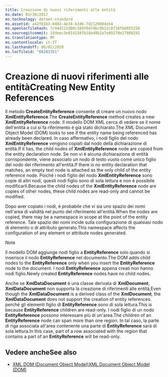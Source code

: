 ```yaml
---
title: Creazione di nuovi riferimenti alle entità
ms.date: 03/30/2017
ms.technology: dotnet-standard
ms.assetid: a42f81b3-0403-4e34-b346-7d2129804e54
ms.openlocfilehash: 7c94d121d00c169f0d74bc9b12c8710fb6055250
ms.sourcegitcommit: 33deec3e814238fb18a49b2a7e89278e27888291
ms.translationtype: MT
ms.contentlocale: it-IT
ms.lasthandoff: 06/02/2020
ms.locfileid: "84283351"
---
```

# <a name="creating-new-entity-references"></a><span data-ttu-id="2928f-102">Creazione di nuovi riferimenti alle entità</span><span class="sxs-lookup"><span data-stu-id="2928f-102">Creating New Entity References</span></span>
<span data-ttu-id="2928f-103">Il metodo **CreateEntityReference** consente di creare un nuovo nodo **XmlEntityReference**.</span><span class="sxs-lookup"><span data-stu-id="2928f-103">The **CreateEntityReference** method creates a new **XmlEntityReference** node.</span></span> <span data-ttu-id="2928f-104">Il modello DOM XML cerca di vedere se il nome dell'entità a cui si fa riferimento è già stato dichiarato.</span><span class="sxs-lookup"><span data-stu-id="2928f-104">The XML Document Object Model (DOM) looks to see if the entity name being referenced has already been declared.</span></span> <span data-ttu-id="2928f-105">In caso affermativo, i nodi figlio del nodo **XmlEntityReference** vengono copiati dal nodo della dichiarazione di entità.</span><span class="sxs-lookup"><span data-stu-id="2928f-105">If it has, the child nodes of **XmlEntityReference** node are copied from the entity declaration node.</span></span> <span data-ttu-id="2928f-106">Se non vi è alcuna dichiarazione di entità corrispondente, viene associato un nodo di testo vuoto come unico figlio del nodo del riferimento all'entità.</span><span class="sxs-lookup"><span data-stu-id="2928f-106">If there is no entity declaration that matches, an empty text node is attached as the only child of the entity reference node.</span></span> <span data-ttu-id="2928f-107">Poiché i nodi figlio del nodo **XmlEntityReference** sono copie di altri nodi, questi nodi figlio sono di sola lettura e non è possibile modificarli.</span><span class="sxs-lookup"><span data-stu-id="2928f-107">Because the child nodes of the **XmlEntityReference** node are copies of other nodes, these child nodes are read-only and cannot be modified.</span></span>  
  
 <span data-ttu-id="2928f-108">Dopo aver copiato i nodi, è probabile che vi sia uno spazio dei nomi nell'area di validità nel punto del riferimento all'entità.</span><span class="sxs-lookup"><span data-stu-id="2928f-108">When the nodes are copied, there may be a namespace in scope at the point of the entity reference.</span></span> <span data-ttu-id="2928f-109">Tale spazio dei nomi incide sulla configurazione di qualsiasi nodo di elemento o di attributo generato.</span><span class="sxs-lookup"><span data-stu-id="2928f-109">This namespace affects the configuration of any element or attribute nodes generated.</span></span>  
  
> [!NOTE]
> <span data-ttu-id="2928f-110">Il modello DOM aggiunge nodi figlio a **EntityReference** solo quando si inserisce il nodo **EntityReference** nel documento.</span><span class="sxs-lookup"><span data-stu-id="2928f-110">The DOM adds child nodes to the **EntityReference** only when you insert the **EntityReference** node to the document.</span></span> <span data-ttu-id="2928f-111">I nodi **EntityReference** appena creati non hanno nodi figlio.</span><span class="sxs-lookup"><span data-stu-id="2928f-111">Newly created **EntityReference** nodes have no child nodes.</span></span>  
  
 <span data-ttu-id="2928f-112">Anche se **XmlDataDocument** è una classe derivata di **XmlDocument**, **XmlDataDocument** non supporta la creazione di riferimenti alle entità,</span><span class="sxs-lookup"><span data-stu-id="2928f-112">Even though the **XmlDataDocument** is a derived class of the **XmlDocument**, the **XmlDataDocument** does not support the creation of entity references.</span></span> <span data-ttu-id="2928f-113">perché gli elementi figlio di **EntityReference** sono di sola lettura.</span><span class="sxs-lookup"><span data-stu-id="2928f-113">This is because **EntityReference** children are read-only.</span></span> <span data-ttu-id="2928f-114">I nodi figlio di un nodo **EntityReference** possono interessare più di un'area.</span><span class="sxs-lookup"><span data-stu-id="2928f-114">The children of an **EntityReference** node can span more than one region.</span></span> <span data-ttu-id="2928f-115">In tal caso, la parte di riga associata all'area contenente una parte di **EntityReference** sarà di sola lettura.</span><span class="sxs-lookup"><span data-stu-id="2928f-115">In this case, part of a row associated with the region that contains a part of an **EntityReference** will be read-only.</span></span>  
  
## <a name="see-also"></a><span data-ttu-id="2928f-116">Vedere anche</span><span class="sxs-lookup"><span data-stu-id="2928f-116">See also</span></span>

- [<span data-ttu-id="2928f-117">XML DOM (Document Object Model)</span><span class="sxs-lookup"><span data-stu-id="2928f-117">XML Document Object Model (DOM)</span></span>](xml-document-object-model-dom.md)
